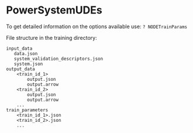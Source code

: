 # PowerSystemUDEs

To get detailed information on the options available use: `? NODETrainParams`

File structure in the training directory:
```
input_data
   data.json
   system_validation_descriptors.json
   system.json   
output_data
    <train_id_1>
        output.json
        output.arrow
    <train_id_2>
        output.json
        output.arrow
    ...
train_parameters
    <train_id_1>.json
    <train_id_2>.json
    ...
```

